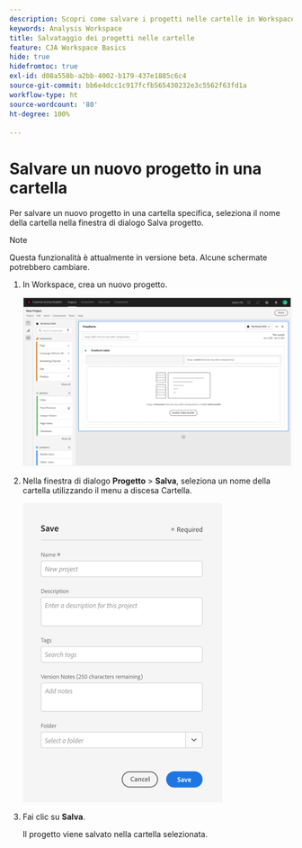 ```yaml
---
description: Scopri come salvare i progetti nelle cartelle in Workspace
keywords: Analysis Workspace
title: Salvataggio dei progetti nelle cartelle
feature: CJA Workspace Basics
hide: true
hidefromtoc: true
exl-id: d08a558b-a2bb-4002-b179-437e1885c6c4
source-git-commit: bb6e4dcc1c917fcfb565430232e3c5562f63fd1a
workflow-type: ht
source-wordcount: '80'
ht-degree: 100%

---
```


# Salvare un nuovo progetto in una cartella

Per salvare un nuovo progetto in una cartella specifica, seleziona il nome della cartella nella finestra di dialogo Salva progetto.

>[!NOTE]
>
>Questa funzionalità è attualmente in versione beta. Alcune schermate potrebbero cambiare.

1. In Workspace, crea un nuovo progetto.

   ![](/help/analysis-workspace/build-workspace-project/assets/save-to-folder1.png)

1. Nella finestra di dialogo **Progetto** > **Salva**, seleziona un nome della cartella utilizzando il menu a discesa Cartella.

   ![](/help/analysis-workspace/build-workspace-project/assets/save-to-folder2.png)

1. Fai clic su **Salva**.

   Il progetto viene salvato nella cartella selezionata.
